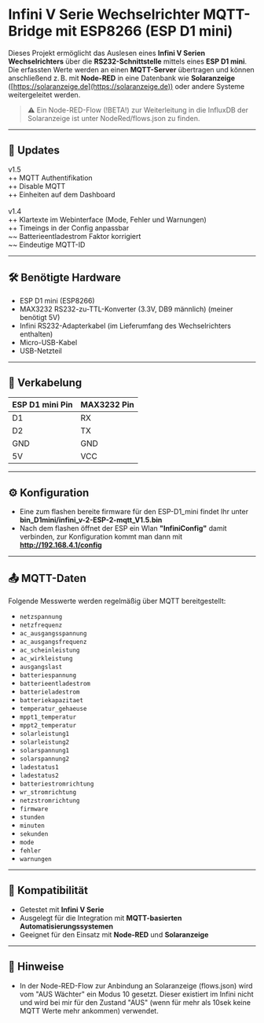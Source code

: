 # Infini V Serie Wechselrichter MQTT-Bridge mit ESP8266 (ESP D1 mini)

Dieses Projekt ermöglicht das Auslesen eines **Infini V Serien Wechselrichters** über die **RS232-Schnittstelle** mittels eines **ESP D1 mini**. 
Die erfassten Werte werden an einen **MQTT-Server** übertragen und können anschließend z. B. mit **Node-RED** in eine Datenbank wie **Solaranzeige** ([https://solaranzeige.de](https://solaranzeige.de)) oder andere Systeme weitergeleitet werden.

> ⚠️ Ein Node-RED-Flow (!BETA!) zur Weiterleitung in die InfluxDB der Solaranzeige ist unter NodeRed/flows.json zu finden.

---
## 🚀 Updates <br>
<b></b>v1.5</b> <br>
++ MQTT Authentifikation<br>
++ Disable MQTT<br>
++ Einheiten auf dem Dashboard<br><br>
<b></b>v1.4</b> <br>
++ Klartexte im Webinterface (Mode, Fehler und Warnungen) <br>
++ Timeings in der Config anpassbar <br>
~~ Batterieentladestrom Faktor korrigiert <br>
~~ Eindeutige MQTT-ID <br>

---

## 🛠️ Benötigte Hardware

- ESP D1 mini (ESP8266)
- MAX3232 RS232-zu-TTL-Konverter (3.3V, DB9 männlich)  (meiner benötigt 5V)
- Infini RS232-Adapterkabel (im Lieferumfang des Wechselrichters enthalten)
- Micro-USB-Kabel
- USB-Netzteil

---

## 🔌 Verkabelung

| ESP D1 mini Pin | MAX3232 Pin |
|------------------|--------------|
| D1               | RX           |
| D2               | TX           |
| GND              | GND          |
| 5V               | VCC          |

---

## ⚙️ Konfiguration

- Eine zum flashen bereite firmware für den ESP-D1_mini findet Ihr unter **bin_D1mini/infini_v-2-ESP-2-mqtt_V1.5.bin**
- Nach dem flashen öffnet der ESP ein Wlan **"InfiniConfig"** damit verbinden, zur Konfiguration kommt man dann mit **http://192.168.4.1/config**

---

## 📤 MQTT-Daten

Folgende Messwerte werden regelmäßig über MQTT bereitgestellt:

- `netzspannung`  
- `netzfrequenz`  
- `ac_ausgangsspannung`  
- `ac_ausgangsfrequenz`  
- `ac_scheinleistung`  
- `ac_wirkleistung`  
- `ausgangslast`  
- `batteriespannung`  
- `batterieentladestrom`  
- `batterieladestrom`  
- `batteriekapazitaet`  
- `temperatur_gehaeuse`  
- `mppt1_temperatur`  
- `mppt2_temperatur`  
- `solarleistung1`  
- `solarleistung2`  
- `solarspannung1`  
- `solarspannung2`  
- `ladestatus1`  
- `ladestatus2`  
- `batteriestromrichtung`  
- `wr_stromrichtung`  
- `netzstromrichtung`  
- `firmware`  
- `stunden`  
- `minuten`  
- `sekunden`  
- `mode`  
- `fehler`  
- `warnungen`  

---

## 🧩 Kompatibilität

- Getestet mit **Infini V Serie**
- Ausgelegt für die Integration mit **MQTT-basierten Automatisierungssystemen**
- Geeignet für den Einsatz mit **Node-RED** und **Solaranzeige**

---

## 📌 Hinweise

- In der Node-RED-Flow zur Anbindung an Solaranzeige (flows.json) wird vom "AUS Wächter" ein Modus 10 gesetzt.
  Dieser existiert im Infini nicht und wird bei mir für den Zustand "AUS" (wenn für mehr als 10sek keine MQTT Werte mehr ankommen) verwendet.
